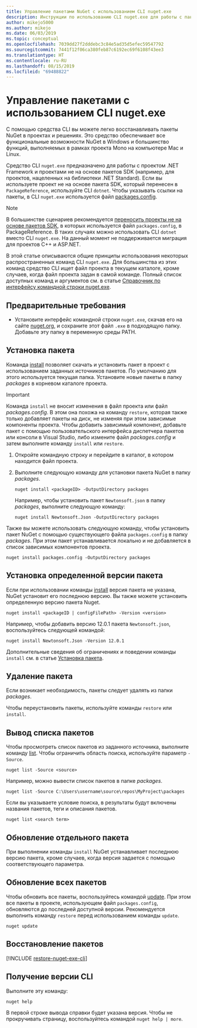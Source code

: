 ```yaml
---
title: Управление пакетами NuGet с использованием CLI nuget.exe
description: Инструкции по использованию CLI nuget.exe для работы с пакетами NuGet.
author: mikejo5000
ms.author: mikejo
ms.date: 06/03/2019
ms.topic: conceptual
ms.openlocfilehash: 7039dd27f2dddebc3c84e5ad35d5efec59547792
ms.sourcegitcommit: 7441f12f06ca380feb87c6192ec69f6108f43ee3
ms.translationtype: HT
ms.contentlocale: ru-RU
ms.lasthandoff: 08/15/2019
ms.locfileid: "69488822"
---
```

# <a name="manage-packages-using-the-nugetexe-cli"></a>Управление пакетами с использованием CLI nuget.exe

С помощью средства CLI вы можете легко восстанавливать пакеты NuGet в проектах и решениях. Это средство обеспечивает все функциональные возможности NuGet в Windows и большинство функций, выполняемых в рамках проекта Mono на компьютере Mac и Linux.

Средство CLI `nuget.exe` предназначено для работы с проектом .NET Framework и проектами не на основе пакетов SDK (например, для проектов, нацеленных на библиотеки .NET Standard). Если вы используете проект не на основе пакета SDK, который перенесен в `PackageReference`, используйте CLI `dotnet`. Чтобы указывать ссылки на пакеты, в CLI `nuget.exe` используется файл [packages.config](../reference/packages-config.md).

> [!NOTE]
> В большинстве сценариев рекомендуется [переносить проекты не на основе пакетов SDK](../consume-packages/migrate-packages-config-to-package-reference.md), в которых используется файл `packages.config`, в PackageReference. В таких случаях можно использовать CLI `dotnet` вместо CLI `nuget.exe`. На данный момент не поддерживается миграция для проектов C++ и ASP.NET.

В этой статье описываются общие принципы использования некоторых распространенных команд CLI `nuget.exe`. Для большинства из этих команд средство CLI ищет файл проекта в текущем каталоге, кроме случаев, когда файл проекта задан в самой команде. Полный список доступных команд и аргументов см. в статье [Справочник по интерфейсу командной строки nuget.exe](../reference/nuget-exe-cli-reference.md).

## <a name="prerequisites"></a>Предварительные требования

- Установите интерфейс командной строки `nuget.exe`, скачав его на сайте [nuget.org](https://dist.nuget.org/win-x86-commandline/latest/nuget.exe), и сохраните этот файл `.exe` в подходящую папку. Добавьте эту папку в переменную среды PATH.

## <a name="install-a-package"></a>Установка пакета

Команда [install](../reference/cli-reference/cli-ref-install.md) позволяет скачать и установить пакет в проект с использованием заданных источников пакетов. По умолчанию для этого используется текущая папка. Установите новые пакеты в папку *packages* в корневом каталоге проекта.

> [!IMPORTANT]
> Команда `install` не вносит изменения в файл проекта или файл *packages.config*. В этом она похожа на команду `restore`, которая также только добавляет пакеты на диск, не изменяя при этом зависимые компоненты проекта. Чтобы добавить зависимый компонент, добавьте пакет с помощью пользовательского интерфейса диспетчера пакетов или консоли в Visual Studio, либо измените файл *packages.config* и затем выполните команду `install` или `restore`.

1. Откройте командную строку и перейдите в каталог, в котором находится файл проекта.

2. Выполните следующую команду для установки пакета NuGet в папку *packages*.

    ```cli
    nuget install <packageID> -OutputDirectory packages
    ```

    Например, чтобы установить пакет `Newtonsoft.json` в папку *packages*, выполните следующую команду:

    ```cli
    nuget install Newtonsoft.Json -OutputDirectory packages
    ```

Также вы можете использовать следующую команду, чтобы установить пакет NuGet с помощью существующего файла `packages.config` в папку *packages*. При этом пакет устанавливается локально и не добавляется в список зависимых компонентов проекта.

```cli
nuget install packages.config -OutputDirectory packages
```

## <a name="install-a-specific-version-of-a-package"></a>Установка определенной версии пакета

Если при использовании команды [install](../reference/cli-reference/cli-ref-install.md) версия пакета не указана, NuGet установит его последнюю версию. Вы также можете установить определенную версию пакета Nuget.

```cli
nuget install <packageID | configFilePath> -Version <version>
```

Например, чтобы добавить версию 12.0.1 пакета `Newtonsoft.json`, воспользуйтесь следующей командой:

```cli
nuget install Newtonsoft.Json -Version 12.0.1
```

Дополнительные сведения об ограничениях и поведении команды `install` см. в статье [Установка пакета](#install-a-package).

## <a name="remove-a-package"></a>Удаление пакета

Если возникает необходимость, пакеты следует удалять из папки *packages*.

Чтобы переустановить пакеты, используйте команды `restore` или `install`.

## <a name="list-packages"></a>Вывод списка пакетов

Чтобы просмотреть список пакетов из заданного источника, выполните команду [list](../reference/cli-reference/cli-ref-list.md). Чтобы ограничить область поиска, используйте параметр `-Source`.

```cli
nuget list -Source <source>
```

Например, можно вывести список пакетов в папке *packages*.

```cli
nuget list -Source C:\Users\username\source\repos\MyProject\packages
```

Если вы указываете условие поиска, в результаты будут включены названия пакетов, теги и описания пакетов.

```cli
nuget list <search term>
```

## <a name="update-an-individual-package"></a>Обновление отдельного пакета

При выполнении команды `install` NuGet устанавливает последнюю версию пакета, кроме случаев, когда версия задается с помощью соответствующего параметра.

## <a name="update-all-packages"></a>Обновление всех пакетов

Чтобы обновить все пакеты, воспользуйтесь командой [update](../reference/cli-reference/cli-ref-update.md). При этом все пакеты в проекте, использующем файл `packages.config`, обновляются до последней доступной версии. Рекомендуется выполнить команду `restore` перед использованием команды `update`.

```cli
nuget update
```

## <a name="restore-packages"></a>Восстановление пакетов

[!INCLUDE [restore-nuget-exe-cli](includes/restore-nuget-exe-cli.md)]

## <a name="get-the-cli-version"></a>Получение версии CLI

Выполните эту команду:

```cli
nuget help
```

В первой строке вывода справки будет указана версия. Чтобы не прокручивать страницу, воспользуйтесь командой `nuget help | more`.